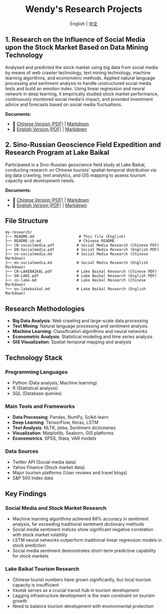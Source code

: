 <div align="center">

# Wendy's Research Projects

English | [中文](README-zh.md)

</div>

## 1. Research on the Influence of Social Media upon the Stock Market Based on Data Mining Technology

Analysed and predicted the stock market using big data from social media by means of web crawler technology, text mining technology, machine learning algorithms, and econometric methods. Applied natural language processing and sentiment analysis to handle unstructured social media texts and build an emotion index. Using linear regression and neural network in deep learning, it empirically studied stock market performance, continuously monitored social media's impact, and provided investment advice and forecasts based on social media fluctuations.

**Documents:**
- 📄 [Chinese Version (PDF)](CN-socailmedia.pdf) | [Markdown](cn-socialmedia.md)
- 📄 [English Version (PDF)](EN-Socialmedia.pdf) | [Markdown](en-socialmedia.md)

## 2. Sino-Russian Geoscience Field Expedition and Research Program at Lake Baikal

Participated in a Sino-Russian geoscience field study at Lake Baikal, conducting research on Chinese tourists' spatial-temporal distribution via big data crawling, text analytics, and GIS mapping to assess tourism capacity and development needs.

**Documents:**
- 📄 [Chinese Version (PDF)](CN-LAKEBAIKAL.pdf) | [Markdown](cn-lake.md)
- 📄 [English Version (PDF)](EN-LAKE.pdf) | [Markdown](en-lakebaikal.md)



## File Structure

```
my-research/
├── README.md                    # This file (English)
├── README-zh.md                 # Chinese README
├── CN-socailmedia.pdf          # Social Media Research (Chinese PDF)
├── EN-Socialmedia.pdf          # Social Media Research (English PDF)
├── cn-socialmedia.md           # Social Media Research (Chinese Markdown)
├── en-socialmedia.md           # Social Media Research (English Markdown)
├── CN-LAKEBAIKAL.pdf           # Lake Baikal Research (Chinese PDF)
├── EN-LAKE.pdf                 # Lake Baikal Research (English PDF)
├── cn-lake.md                  # Lake Baikal Research (Chinese Markdown)
└── en-lakebaikal.md            # Lake Baikal Research (English Markdown)
```

## Research Methodologies

- **Big Data Analysis**: Web crawling and large-scale data processing
- **Text Mining**: Natural language processing and sentiment analysis
- **Machine Learning**: Classification algorithms and neural networks
- **Econometric Analysis**: Statistical modeling and time series analysis
- **GIS Visualization**: Spatial-temporal mapping and analysis

## Technology Stack

### Programming Languages
- Python (Data analysis, Machine learning)
- R (Statistical analysis)
- SQL (Database queries)

### Main Tools and Frameworks
- **Data Processing**: Pandas, NumPy, Scikit-learn
- **Deep Learning**: TensorFlow, Keras, LSTM
- **Text Analysis**: NLTK, jieba, Sentiment dictionaries
- **Visualization**: Matplotlib, Seaborn, GIS platforms
- **Econometrics**: SPSS, Stata, VAR models

### Data Sources
- Twitter API (Social media data)
- Yahoo Finance (Stock market data)
- Major tourism platforms (User reviews and travel blogs)
- S&P 500 Index data

## Key Findings

### Social Media and Stock Market Research
- Machine learning algorithms achieved 88% accuracy in sentiment analysis, far exceeding traditional sentiment dictionary methods
- Social media sentiment indices show significant negative correlation with stock market volatility
- LSTM neural networks outperform traditional linear regression models in stock prediction
- Social media sentiment demonstrates short-term predictive capability for stock markets

### Lake Baikal Tourism Research
- Chinese tourist numbers have grown significantly, but local tourism capacity is insufficient
- Irkutsk serves as a crucial transit hub in tourism development
- Lagging infrastructure development is the main constraint on tourism growth
- Need to balance tourism development with environmental protection

